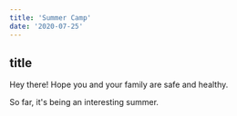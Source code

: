 ```yaml
---
title: 'Summer Camp'
date: '2020-07-25'
---
```


## title
Hey there! Hope you and your family are safe and healthy.

So far, it's being an interesting summer.